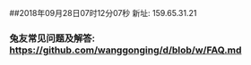 ##2018年09月28日07时12分07秒 新址: 159.65.31.21
### 兔友常见问题及解答: https://github.com/wanggonging/d/blob/w/FAQ.md
